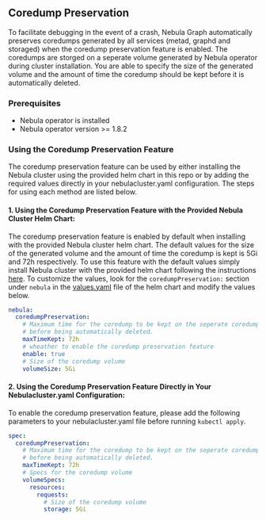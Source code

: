 ## Coredump Preservation

To facilitate debugging in the event of a crash, Nebula Graph automatically preserves coredumps generated by all services (metad, graphd and storaged) when the coredump preservation feature is enabled. The coredumps are storged on a seperate volume generated by Nebula operator during cluster installation. You are able to specify the size of the generated volume and the amount of time the coredump should be kept before it is automatically deleted. 

### Prerequisites
* Nebula operator is installed
* Nebula operator version >= 1.8.2

### Using the Coredump Preservation Feature
The coredump preservation feature can be used by either installing the Nebula cluster using the provided helm chart in this repo or by adding the required values directly in your 
nebulacluster.yaml configuration. The steps for using each method are listed below.

#### 1. Using the Coredump Preservation Feature with the Provided Nebula Cluster Helm Chart:
The coredump preservation feature is enabled by default when installing with the provided Nebula cluster helm chart. The default values for the size of the generated volume and the amount of
time the coredump is kept is 5Gi and 72h respectively. To use this feature with the default values simply install Nebula cluster with the provided helm chart following the instructions [here](nebula_cluster_guide.md). To customize the values, look for the `coredumpPreservation:` section under `nebula` in the [values.yaml](https://raw.githubusercontent.com/vesoft-inc/nebula-operator/refs/heads/master/charts/nebula-cluster/values.yaml) file of the helm chart and modify the values below.
```yaml
nebula:
  coredumpPreservation:
    # Maximum time for the coredump to be kept on the seperate coredump volume
    # before being automatically deleted.
    maxTimeKept: 72h
    # wheather to enable the coredump preservation feature
    enable: true
    # Size of the coredump volume
    volumeSize: 5Gi
```

#### 2. Using the Coredump Preservation Feature Directly in Your Nebulacluster.yaml Configuration:
To enable the coredump preservation feature, please add the following parameters to your nebulacluster.yaml file before running `kubectl apply`.
```yaml
spec:
  coredumpPreservation:
    # Maximum time for the coredump to be kept on the seperate coredump volume
    # before being automatically deleted.
    maxTimeKept: 72h
    # Specs for the coredump volume 
    volumeSpecs:
      resources:
        requests:
          # Size of the coredump volume
          storage: 5Gi
```
